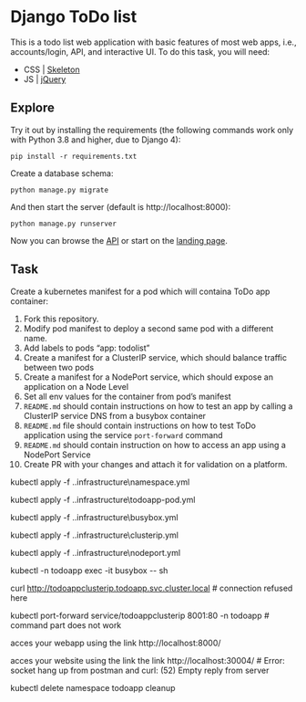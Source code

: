 # Django ToDo list

This is a todo list web application with basic features of most web apps, i.e., accounts/login, API, and interactive UI. To do this task, you will need:

- CSS | [Skeleton](http://getskeleton.com/)
- JS | [jQuery](https://jquery.com/)

## Explore

Try it out by installing the requirements (the following commands work only with Python 3.8 and higher, due to Django 4):

```
pip install -r requirements.txt
```

Create a database schema:

```
python manage.py migrate
```

And then start the server (default is http://localhost:8000):

```
python manage.py runserver
```

Now you can browse the [API](http://localhost:8000/api/) or start on the [landing page](http://localhost:8000/).

## Task

Create a kubernetes manifest for a pod which will containa ToDo app container:

1. Fork this repository.
1. Modify pod manifest to deploy a second same pod with a different name.
1. Add labels to pods “app: todolist”
1. Create a manifest for a ClusterIP service, which should balance traffic between two pods
1. Create a manifest for a NodePort service, which should expose an application on a Node Level
1. Set all env values for the container from pod’s manifest
1. `README.md` should contain instructions on how to test an app by calling a ClusterIP service DNS from a busybox container
1. `README.md` file should contain instructions on how to test ToDo application using the service `port-forward` command
1. `README.md` should contain instruction on how to access an app using a NodePort Service
1. Create PR with your changes and attach it for validation on a platform.

kubectl apply -f .\.infrastructure\namespace.yml

kubectl apply -f .\.infrastructure\todoapp-pod.yml

kubectl apply -f .\.infrastructure\busybox.yml

kubectl apply -f .\.infrastructure\clusterip.yml

kubectl apply -f .\.infrastructure\nodeport.yml

kubectl -n todoapp exec -it busybox -- sh

curl http://todoappclusterip.todoapp.svc.cluster.local # connection refused here

kubectl port-forward service/todoappclusterip 8001:80 -n todoapp # command part does not work

acces your webapp using the link http://localhost:8000/

acces your website using the link the link http://localhost:30004/ # Error: socket hang up from postman and curl: (52) Empty reply from server

kubectl delete namespace todoapp cleanup
